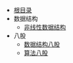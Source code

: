 - [根目录](/README)
- 数据结构
  - [非线性数据结构](/计算机基础/数据结构及算法/数据结构-非线性结构.md)
- 八股
  - [数据结构八股](/计算机基础/数据结构及算法/数据结构八股.md)
  - [算法八股](/计算机基础/数据结构及算法/场景算法题.md)  
